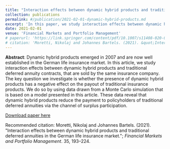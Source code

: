 ```yaml
---
title: "Interaction effects between dynamic hybrid products and traditional deferred annuities in the German life insurance market"
collection: publications
permalink: #/publication/2021-02-01-dynamic-hybrid-products.md
excerpt: 'In this paper, we study interaction effects between dynamic hybrid products and traditional deferred annuity contracts that are sold by the same insurance company. We build a model including a detailed representation of the profit participation mechanism and analyse it using a Monte Carlo simulation.'
date: 2021-02-01
venue: 'Financial Markets and Portfolio Management'
# paperurl: 'https://link.springer.com/content/pdf/10.1007/s11408-020-00367-z.pdf'
# citation: 'Moretti, Nikolaj and Johannes Bartels. (2021). &quot;Interaction effects between dynamic hybrid products and traditional deferred annuities in the German life insurance market.&quot; <i>Financial Markets and Portfolio Management</i>. 35, 193–224.'
---
```

**Abstract**: Dynamic hybrid products emerged in 2007 and are now well established in the
German life insurance market. In this article, we study interaction effects between
dynamic hybrid products and traditional deferred annuity contracts, that are sold by
the same insurance company. The key question we investigate is whether the presence
of dynamic hybrid products has a negative effect on the payout of traditional insurance
products. We do so by using data drawn from a Monte Carlo simulation that is based
on a model presented in this article. These data reveal that dynamic hybrid products
reduce the payment to policyholders of traditional deferred annuities via the channel
of surplus participation.

[Download paper here](https://link.springer.com/content/pdf/10.1007/s11408-020-00367-z.pdf)

Recommended citation: Moretti, Nikolaj and Johannes Bartels. (2021). "Interaction effects between dynamic hybrid products and traditional deferred annuities in the German life insurance market."; <i>Financial Markets and Portfolio Management</i>. 35, 193–224.
